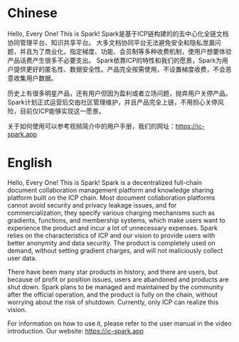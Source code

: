 # Chinese
Hello, Every One! This is Spark!
Spark是基于ICP链构建的的去中心化全链文档协同管理平台、知识共享平台。
大多文档协同平台无法避免安全和隐私泄漏问题，并且为了商业化，指定梯度、功能、会员制等多种收费机制，使用户想要体验产品话费产生很多不必要支出。
Spark依靠ICP的特性和我们的愿景，Spark为用户提供更好的匿名性、数据安全性。产品完全按需使用，不设置梯度收费，不会恶意收集用户数据。

历史上有很多明星产品，还有用户但因为盈利或者立场问题，抛弃用户关停产品。Spark计划正式运营后交由社区管理维护，并且产品完全上链，不用担心关停风险，目前仅ICP能够实现这一愿景。

关于如何使用可以参考视频简介中的用户手册，我们的网址：https://ic-spark.app

# English
Hello, Every One! This is Spark!
Spark is a decentralized full-chain document collaboration management platform and knowledge sharing platform built on the ICP chain.
Most document collaboration platforms cannot avoid security and privacy leakage issues, and for commercialization, they specify various charging mechanisms such as gradients, functions, and membership systems, which make users want to experience the product and incur a lot of unnecessary expenses.
Spark relies on the characteristics of ICP and our vision to provide users with better anonymity and data security. The product is completely used on demand, without setting gradient charges, and will not maliciously collect user data.

There have been many star products in history, and there are users, but because of profit or position issues, users are abandoned and products are shut down. Spark plans to be managed and maintained by the community after the official operation, and the product is fully on the chain, without worrying about the risk of shutdown. Currently, only ICP can realize this vision.

For information on how to use it, please refer to the user manual in the video introduction. Our website: https://ic-spark.app